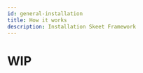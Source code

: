 ```yaml
---
id: general-installation
title: How it works
description: Installation Skeet Framework
---
```


# WIP
